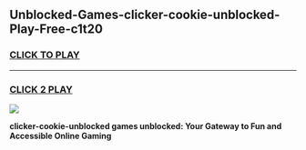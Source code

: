 
## Unblocked-Games-clicker-cookie-unblocked-Play-Free-c1t20
<h3>
<a href="https://premium76.site?title=clicker-cookie-unblocked&ref=12A">CLICK TO PLAY</a></h3>
<hr>

<h3>
<a href="https://premium76.site?title=clicker-cookie-unblocked&ref=12A">CLICK 2 PLAY</a>
  
</h3>

<a href="https://premium76.site?title=clicker-cookie-unblocked&ref=12A"><img src="https://clearcache.store/games.png"></a>


**clicker-cookie-unblocked games unblocked: Your Gateway to Fun and Accessible Online Gaming**
